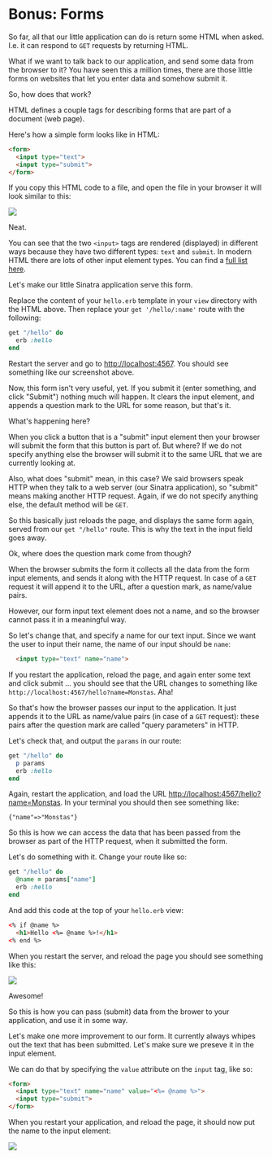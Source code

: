 # Bonus: Forms

So far, all that our little application can do is return some HTML when asked.
I.e. it can respond to `GET` requests by returning HTML.

What if we want to talk back to our application, and send some data from the
browser to it? You have seen this a million times, there are those little forms
on websites that let you enter data and somehow submit it.

So, how does that work?

HTML defines a couple tags for describing forms that are part of a document
(web page).

Here's how a simple form looks like in HTML:

```html
<form>
  <input type="text">
  <input type="submit">
</form>
```

If you copy this HTML code to a file, and open the file in your browser it will
look similar to this:

<img src="/assets/images/10-forms_1.png">

Neat.

You can see that the two `<input>` tags are rendered (displayed) in different
ways because they have two different types: `text` and `submit`. In modern HTML
there are lots of other input element types. You can find a
<a href="https://developer.mozilla.org/en-US/docs/Web/HTML/Element/input">full list here</a>.

Let's make our little Sinatra application serve this form.

Replace the content of your `hello.erb` template in your `view` directory with
the HTML above. Then replace your `get '/hello/:name'` route with the following:

```ruby
get "/hello" do
  erb :hello
end
```

Restart the server and go to <a href="http://localhost:4567">http://localhost:4567</a>.
You should see something like our screenshot above.

Now, this form isn't very useful, yet. If you submit it (enter something, and
click "Submit") nothing much will happen. It clears the input element, and
appends a question mark to the URL for some reason, but that's it.

What's happening here?

When you click a button that is a "submit" input element then your browser will
submit the form that this button is part of. But where? If we do not specify
anything else the browser will submit it to the same URL that we are currently
looking at.

Also, what does "submit" mean, in this case? We said browsers speak HTTP when
they talk to a web server (our Sinatra application), so "submit" means making
another HTTP request. Again, if we do not specify anything else, the default
method will be `GET`.

So this basically just reloads the page, and displays the same form again,
served from our `get "/hello"` route. This is why the text in the input field
goes away.

Ok, where does the question mark come from though?

When the browser submits the form it collects all the data from the form input
elements, and sends it along with the HTTP request. In case of a `GET` request
it will append it to the URL, after a question mark, as name/value pairs.

However, our form input text element does not a name, and so the browser cannot
pass it in a meaningful way.

So let's change that, and specify a name for our text input. Since we want
the user to input their name, the name of our input should be `name`:

```html
  <input type="text" name="name">
```

If you restart the application, reload the page, and again enter some text and
click submit ... you should see that the URL changes to something like
`http://localhost:4567/hello?name=Monstas`. Aha!

So that's how the browser passes our input to the application. It just appends
it to the URL as name/value pairs (in case of a `GET` request): these pairs
after the question mark are called "query parameters" in HTTP.

Let's check that, and output the `params` in our route:

```ruby
get "/hello" do
  p params
  erb :hello
end
```

Again, restart the application, and load the URL
<a href="http://localhost:4567/hello?name=Monstas">http://localhost:4567/hello?name=Monstas</a>.
In your terminal you should then see something like:

```
{"name"=>"Monstas"}
```

So this is how we can access the data that has been passed from the browser as
part of the HTTP request, when it submitted the form.

Let's do something with it. Change your route like so:

```ruby
get "/hello" do
  @name = params["name"]
  erb :hello
end
```

And add this code at the top of your `hello.erb` view:

```html
<% if @name %>
  <h1>Hello <%= @name %>!</h1>
<% end %>
```

When you restart the server, and reload the page you should see something like
this:

<img src="/assets/images/10-forms_2.png">

Awesome!

So this is how you can pass (submit) data from the brower to your application,
and use it in some way.

Let's make one more improvement to our form. It currently always whipes out the
text that has been submitted. Let's make sure we preseve it in the input element.

We can do that by specifying the `value` attribute on the `input` tag, like so:

```html
<form>
  <input type="text" name="name" value="<%= @name %>">
  <input type="submit">
</form>
```

When you restart your application, and reload the page, it should now put the
name to the input element:

<img src="/assets/images/10-forms_3.png">

